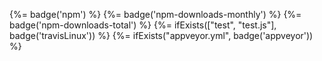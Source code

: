 {%= badge('npm') %} {%= badge('npm-downloads-monthly') %}  {%= badge('npm-downloads-total') %} {%= ifExists(["test", "test.js"], badge('travisLinux')) %} {%= ifExists("appveyor.yml", badge('appveyor')) %}